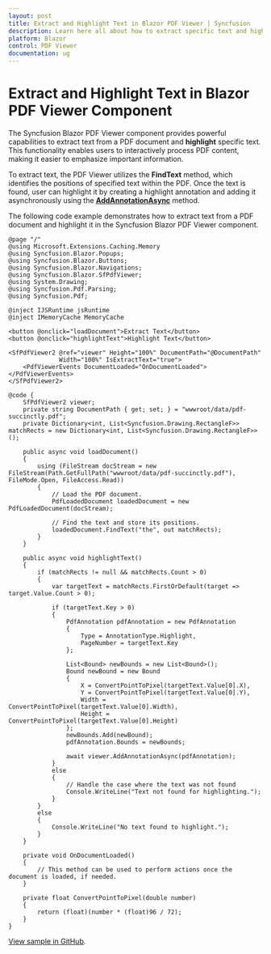 ```yaml
---
layout: post
title: Extract and Highlight Text in Blazor PDF Viewer | Syncfusion
description: Learn here all about how to extract specific text and highlight it in the Syncfusion Blazor PDF Viewer component.
platform: Blazor
control: PDF Viewer
documentation: ug
---
```


# Extract and Highlight Text in Blazor PDF Viewer Component

The Syncfusion Blazor PDF Viewer component provides powerful capabilities to extract text from a PDF document and **highlight** specific text. This functionality enables users to interactively process PDF content, making it easier to emphasize important information.

To extract text, the PDF Viewer utilizes the **FindText** method, which identifies the positions of specified text within the PDF. Once the text is found, user can highlight it by creating a highlight annotation and adding it asynchronously using the [**AddAnnotationAsync**](https://help.syncfusion.com/cr/blazor/Syncfusion.Blazor.SfPdfViewer.PdfViewerBase.html#Syncfusion_Blazor_SfPdfViewer_PdfViewerBase_AddAnnotationAsync_Syncfusion_Blazor_SfPdfViewer_PdfAnnotation_) method.

The following code example demonstrates how to extract text from a PDF document and highlight it in the Syncfusion Blazor PDF Viewer component.

```cshtml
@page "/"
@using Microsoft.Extensions.Caching.Memory
@using Syncfusion.Blazor.Popups;
@using Syncfusion.Blazor.Buttons;
@using Syncfusion.Blazor.Navigations;
@using Syncfusion.Blazor.SfPdfViewer;
@using System.Drawing;
@using Syncfusion.Pdf.Parsing;
@using Syncfusion.Pdf;

@inject IJSRuntime jsRuntime
@inject IMemoryCache MemoryCache

<button @onclick="loadDocument">Extract Text</button>
<button @onclick="highlightText">Highlight Text</button>

<SfPdfViewer2 @ref="viewer" Height="100%" DocumentPath="@DocumentPath"
              Width="100%" IsExtractText="true">
    <PdfViewerEvents DocumentLoaded="OnDocumentLoaded"></PdfViewerEvents>
</SfPdfViewer2>

@code {
    SfPdfViewer2 viewer;
    private string DocumentPath { get; set; } = "wwwroot/data/pdf-succinctly.pdf";
    private Dictionary<int, List<Syncfusion.Drawing.RectangleF>> matchRects = new Dictionary<int, List<Syncfusion.Drawing.RectangleF>>();

    public async void loadDocument()
    {
        using (FileStream docStream = new FileStream(Path.GetFullPath("wwwroot/data/pdf-succinctly.pdf"), FileMode.Open, FileAccess.Read))
        {
            // Load the PDF document.
            PdfLoadedDocument loadedDocument = new PdfLoadedDocument(docStream);

            // Find the text and store its positions.
            loadedDocument.FindText("the", out matchRects);
        }
    }

    public async void highlightText()
    {
        if (matchRects != null && matchRects.Count > 0)
        {
            var targetText = matchRects.FirstOrDefault(target => target.Value.Count > 0);

            if (targetText.Key > 0)
            {
                PdfAnnotation pdfAnnotation = new PdfAnnotation
                {
                    Type = AnnotationType.Highlight,
                    PageNumber = targetText.Key
                };

                List<Bound> newBounds = new List<Bound>();
                Bound newBound = new Bound
                {
                    X = ConvertPointToPixel(targetText.Value[0].X),
                    Y = ConvertPointToPixel(targetText.Value[0].Y),
                    Width = ConvertPointToPixel(targetText.Value[0].Width),
                    Height = ConvertPointToPixel(targetText.Value[0].Height)
                };
                newBounds.Add(newBound);
                pdfAnnotation.Bounds = newBounds;

                await viewer.AddAnnotationAsync(pdfAnnotation);
            }
            else
            {
                // Handle the case where the text was not found
                Console.WriteLine("Text not found for highlighting.");
            }
        }
        else
        {
            Console.WriteLine("No text found to highlight.");
        }
    }

    private void OnDocumentLoaded()
    {
        // This method can be used to perform actions once the document is loaded, if needed.
    }

    private float ConvertPointToPixel(double number)
    {
        return (float)(number * (float)96 / 72);
    }
}
```

 [View sample in GitHub](https://github.com/SyncfusionExamples/blazor-pdf-viewer-examples/tree/master/Common/).